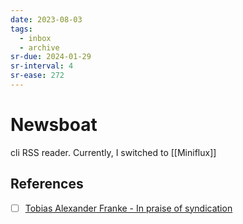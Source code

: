```yaml
---
date: 2023-08-03
tags:
  - inbox
  - archive
sr-due: 2024-01-29
sr-interval: 4
sr-ease: 272
---
```


# Newsboat

cli RSS reader. Currently, I switched to [[Miniflux]]

## References

- [ ] [Tobias Alexander Franke - In praise of syndication](https://www.tobias-franke.eu/log/2019/08/07/in-praise-of-syndication.html)
